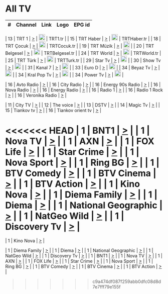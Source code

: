 <h1>All TV</h1>

| #   | Channel        | Link  | Logo | EPG id |
|:---:|:--------------:|:-----:|:----:|:------:|

| 13  | TRT 1            | [>](https://tv-trt1.medya.trt.com.tr/master.m3u8) | <img height="20" src="https://i.imgur.com/j786OLG.png"/> | TRT1.tr |
| 15  | TRT Haber        | [>](https://tv-trthaber.medya.trt.com.tr/master.m3u8) | <img height="20" src="https://i.imgur.com/OVfo8Ab.png"/> | TRTHaber.tr |
| 18  | TRT Çocuk        | [>](https://tv-trtcocuk.medya.trt.com.tr/master.m3u8) | <img height="20" src="https://i.imgur.com/QLFmD6d.png"/> | TRTCocuk.tr |
| 19  | TRT Müzik        | [>](https://tv-trtmuzik.medya.trt.com.tr/master.m3u8) | <img height="20" src="https://i.imgur.com/fIVFCEd.png"/> |
| 20  | TRT Belgesel     | [>](https://tv-trtbelgesel.medya.trt.com.tr/master.m3u8) | <img height="20" src="https://i.imgur.com/MGO87pe.png"/> | TRTBelgesel.tr |
| 24  | TRT World        | [>](https://tv-trtworld.medya.trt.com.tr/master.m3u8) | <img height="20" src="https://i.imgur.com/JEA2xpv.png"/> | TRTWorld.tr |
| 25  | TRT Türk         | [>](https://tv-trtturk.medya.trt.com.tr/master.m3u8) | <img height="20" src="https://i.imgur.com/OSTOQNw.png"/> | TRTTurk.tr |
| 29  | Star Tv   | [>](https://dogus-live.daioncdn.net/startv/startv_360p.m3u8) | <img height="20" src="https://i.imgur.com/IebUZx1.png"/> |
| 30  | Show Tv     | [>](https://ciner-live.daioncdn.net/showtv/showtv.m3u8) | <img height="20" src="https://i.imgur.com/IebUZx1.png"/> |
| 31  | Kanal 7     | [>](https://kanal7-live.daioncdn.net/kanal7/kanal7.m3u8) | <img height="20" src="https://i.imgur.com/IebUZx1.png"/> |
| 33  | Euro D    | [>](https://www.youtube.com/user/KanalD/live) | <img height="20" src="https://i.imgur.com/IebUZx1.png"/> |
| 34  | Beyaz Tv     | [>](https://beyaztv-live.daioncdn.net/beyaztv/beyaztv.m3u8) | <img height="20" src="https://i.imgur.com/IebUZx1.png"/> |
| 34  | Kral Pop Tv     | [>](https://www.youtube.com/watch?v=GuFTuKoXepw) | <img height="20" src="https://i.imgur.com/IebUZx1.png"/> |
| 34  | Power Tv     | [>](https://livetv.powerapp.com.tr/powerTV/powerhd.smil/chunklist.m3u8) | <img height="20" src="https://i.imgur.com/IebUZx1.png"/> |

| 16  | Avto Radio | [>](http://stream.metacast.eu/avtoradio.mp3.m3u) |
| 16  | City Radio | [>](http://stream.metacast.eu/city.aac.m3u) |
| 16  | Energy 90s Radio | [>](http://stream.metacast.eu/energy-90s.m3u) |
| 16  | Nova Radio | [>](http://stream.metacast.eu/nova.aac.m3u) |
| 16  | Energy Radio | [>](http://stream.metacast.eu/nrj.aac.m3u) |
| 16  | Radio 1 | [>](http://stream.metacast.eu/radio1.aac.m3u) |
| 16  | Radio 1 Rock | [>](http://stream.metacast.eu/radio1rock.aac.m3u) |
| 16  | Veronika Radio | [>](http://stream.metacast.eu/veronika.aac.m3u) |

| 11  | City TV | [>](https://tv.city.bg/play/tshls/citytv/index.m3u8) |
| 12  | The voice | [>](https://bss1.neterra.tv/thevoice/thevoice.m3u8) |
| 13  | DSTV | [>](http://46.249.95.140:8081/hls/data.m3u8) |
| 14  | Magic Tv | [>](https://bss1.neterra.tv/magictv/magictv.m3u8) |
| 15  | Tiankov tv | [>](https://streamer103.neterra.tv/tiankov-folk/live.m3u8) |
| 16  | Tiankov orient tv | [>](https://streamer103.neterra.tv/tiankov-orient/live.m3u8) |

<<<<<<< HEAD
| 1 | BNT1 | [>](https://ymkaya.xyz:33284/tv/bnt1/playlist.m3u8?wmsAuthSign=c2VydmVyX3RpbWU9Mi84LzIwMjUgNTowODoxMCBQTSZoYXNoX3ZhbHVlPWRnVXdFd3I1VFV2bThvNGVhekZGWmc9PSZ2YWxpZG1pbnV0ZXM9NjA=) |
| 1 | Nova TV | [>](https://ymkaya.xyz:33284/tv/novatv/playlist.m3u8?wmsAuthSign=c2VydmVyX3RpbWU9Mi84LzIwMjUgNTowODoyMSBQTSZoYXNoX3ZhbHVlPTFIUnZWZ21pc2xWMW51S3JMREdwZXc9PSZ2YWxpZG1pbnV0ZXM9NjA=) |
| 1 | AXN | [>](https://ymkaya.xyz:33284/tv/axn/playlist.m3u8?wmsAuthSign=c2VydmVyX3RpbWU9Mi84LzIwMjUgNTowODozMSBQTSZoYXNoX3ZhbHVlPWJXTDZOOGRUU0M1WGx5TStiZWZOR2c9PSZ2YWxpZG1pbnV0ZXM9NjA=) |
| 1 | FOX Life | [>](https://ymkaya.xyz:33284/tv/foxlife/playlist.m3u8?wmsAuthSign=c2VydmVyX3RpbWU9Mi84LzIwMjUgNTowODo0MiBQTSZoYXNoX3ZhbHVlPVJweitWU0xFU0MxMGpIeW1NMll0RXc9PSZ2YWxpZG1pbnV0ZXM9NjA=) |
| 1 | Star Crime | [>](https://ymkaya.xyz:33284/tv/foxcrime/playlist.m3u8?wmsAuthSign=c2VydmVyX3RpbWU9Mi84LzIwMjUgNTowODo1MiBQTSZoYXNoX3ZhbHVlPWZUelRQRjc3Snhoem5vSFBYU3h3d2c9PSZ2YWxpZG1pbnV0ZXM9NjA=) |
| 1 | Nova Sport | [>](https://ymkaya.xyz:33284/tv/novasport/playlist.m3u8?wmsAuthSign=c2VydmVyX3RpbWU9Mi84LzIwMjUgNTowOTowMyBQTSZoYXNoX3ZhbHVlPU5aRUVtNXQ3LzUvcVp3L1B5TjNJS0E9PSZ2YWxpZG1pbnV0ZXM9NjA=) |
| 1 | Ring BG | [>](https://ymkaya.xyz:33284/tv/ringbg/playlist.m3u8?wmsAuthSign=c2VydmVyX3RpbWU9Mi84LzIwMjUgNTowOToxMyBQTSZoYXNoX3ZhbHVlPTBKSjR5ZWVKdTh4M0x4VmxSeFdmYUE9PSZ2YWxpZG1pbnV0ZXM9NjA=) |
| 1 | BTV Comedy | [>](https://ymkaya.xyz:33284/tv/btvcomedy/playlist.m3u8?wmsAuthSign=c2VydmVyX3RpbWU9Mi84LzIwMjUgNTowOToyMyBQTSZoYXNoX3ZhbHVlPTYxUmd4RGt2MGliZXUwaEUrL2llRUE9PSZ2YWxpZG1pbnV0ZXM9NjA=) |
| 1 | BTV Cinema | [>](https://ymkaya.xyz:33284/tv/btvcinema/playlist.m3u8?wmsAuthSign=c2VydmVyX3RpbWU9Mi84LzIwMjUgNTowOTozMyBQTSZoYXNoX3ZhbHVlPW8rcHcrRW1QN0tsZWNBVmh1R0ZyRXc9PSZ2YWxpZG1pbnV0ZXM9NjA=) |
| 1 | BTV Action | [>](https://ymkaya.xyz:33284/tv/btvaction/playlist.m3u8?wmsAuthSign=c2VydmVyX3RpbWU9Mi84LzIwMjUgNTowOTo0MyBQTSZoYXNoX3ZhbHVlPWFDZEVDcWg0VGRYQlRzd1orTEVaT2c9PSZ2YWxpZG1pbnV0ZXM9NjA=) |
| 1 | Kino Nova | [>](https://ymkaya.xyz:33284/tv/kinonova/playlist.m3u8?wmsAuthSign=c2VydmVyX3RpbWU9Mi84LzIwMjUgNTowOTo1MyBQTSZoYXNoX3ZhbHVlPWROV0l0SGFMQUtjNnppQzM0Q21XTUE9PSZ2YWxpZG1pbnV0ZXM9NjA=) |
| 1 | Diema Family | [>](https://ymkaya.xyz:33284/tv/diemafamily/playlist.m3u8?wmsAuthSign=c2VydmVyX3RpbWU9Mi84LzIwMjUgNToxMDowMyBQTSZoYXNoX3ZhbHVlPW1sSjhKOU56NXZ1Y2dCQmtDL3ZxRWc9PSZ2YWxpZG1pbnV0ZXM9NjA=) |
| 1 | Diema | [>](https://ymkaya.xyz:33284/tv/diema/playlist.m3u8?wmsAuthSign=c2VydmVyX3RpbWU9Mi84LzIwMjUgNToxMDo1NyBQTSZoYXNoX3ZhbHVlPUpCZmc3ZUowa0NWT1lKbXlWa0NPS1E9PSZ2YWxpZG1pbnV0ZXM9NjA=) |
| 1 | National Geographic | [>](https://ymkaya.xyz:33284/tv/natgeo/playlist.m3u8?wmsAuthSign=c2VydmVyX3RpbWU9Mi84LzIwMjUgNToxMTowOCBQTSZoYXNoX3ZhbHVlPTR4ZVBLLzhXOVJKQ2NIRXFnN2V5ckE9PSZ2YWxpZG1pbnV0ZXM9NjA=) |
| 1 | NatGeo Wild | [>](https://ymkaya.xyz:33284/tv/natgeowild/playlist.m3u8?wmsAuthSign=c2VydmVyX3RpbWU9Mi84LzIwMjUgNToxMToxOCBQTSZoYXNoX3ZhbHVlPXk0KzEyQ3pIOHhZYTFVNjQ4elRDdXc9PSZ2YWxpZG1pbnV0ZXM9NjA=) |
| 1 | Discovery Tv | [>](https://ymkaya.xyz:33284/tv/discovery/playlist.m3u8?wmsAuthSign=c2VydmVyX3RpbWU9Mi84LzIwMjUgNToxMToyOCBQTSZoYXNoX3ZhbHVlPUM3Yjc3ampPYW5ZNXRJSE1ZYmJWZlE9PSZ2YWxpZG1pbnV0ZXM9NjA=) |
=======


| 1 | Kino Nova | [>](https://ymkaya.xyz:11336/tv/kinonova/playlist.m3u8?wmsAuthSign=c2VydmVyX3RpbWU9MS8yLzIwMjUgNDo0MDoyMCBBTSZoYXNoX3ZhbHVlPWlFS1FrWEtMMVRFM3l5YklUWUJQUHc9PSZ2YWxpZG1pbnV0ZXM9NjA=) |

| 1 | Diema Family | [>](https://ymkaya.xyz:11336/tv/diemafamily/playlist.m3u8?wmsAuthSign=c2VydmVyX3RpbWU9MS8yLzIwMjUgNDo0MDozMCBBTSZoYXNoX3ZhbHVlPUVUaTVKTldvZTF5WVVCM0YwL21kaXc9PSZ2YWxpZG1pbnV0ZXM9NjA=) |
| 1 | Diema | [>](https://ymkaya.xyz:11336/tv/diema/playlist.m3u8?wmsAuthSign=c2VydmVyX3RpbWU9MS8yLzIwMjUgNDo0MDo0MCBBTSZoYXNoX3ZhbHVlPVlYMWVJT2NuUjNpUTBsaytEUFFOS2c9PSZ2YWxpZG1pbnV0ZXM9NjA=) |
| 1 | National Geographic | [>](https://ymkaya.xyz:11336/tv/natgeo/playlist.m3u8?wmsAuthSign=c2VydmVyX3RpbWU9MS8yLzIwMjUgNDo0MTo0MSBBTSZoYXNoX3ZhbHVlPTJQTlVmcG5nYWx0M013eUhGRGxnd0E9PSZ2YWxpZG1pbnV0ZXM9NjA=) |
| 1 | NatGeo Wild | [>](https://ymkaya.xyz:11336/tv/natgeowild/playlist.m3u8?wmsAuthSign=c2VydmVyX3RpbWU9MS8yLzIwMjUgNDo0MTo1MSBBTSZoYXNoX3ZhbHVlPVl1OXZaTTliN0hGWEN3eDBYd1duNkE9PSZ2YWxpZG1pbnV0ZXM9NjA=) |
| 1 | Discovery Tv | [>](https://ymkaya.xyz:11336/tv/discovery/playlist.m3u8?wmsAuthSign=c2VydmVyX3RpbWU9MS8yLzIwMjUgNDo0MjowMSBBTSZoYXNoX3ZhbHVlPWtBQmdLNlY2RmQwWElzMVYzSDJyVkE9PSZ2YWxpZG1pbnV0ZXM9NjA=) |
| 1 | BNT1 | [>](https://ymkaya.xyz:11336/tv/bnt1/playlist.m3u8?wmsAuthSign=c2VydmVyX3RpbWU9MS8yLzIwMjUgNDozODozOCBBTSZoYXNoX3ZhbHVlPVVrMVlRQXpJWlhYeUh6ZFVpSC9NMUE9PSZ2YWxpZG1pbnV0ZXM9NjA=) |
| 1 | Nova TV | [>](https://ymkaya.xyz:11336/tv/novatv/playlist.m3u8?wmsAuthSign=c2VydmVyX3RpbWU9MS8yLzIwMjUgNDozODo0OCBBTSZoYXNoX3ZhbHVlPUVxQjh1a0ZzYkVGZU8zZDFGTzdreVE9PSZ2YWxpZG1pbnV0ZXM9NjA=) |
| 1 | AXN | [>](https://ymkaya.xyz:11336/tv/axn/playlist.m3u8?wmsAuthSign=c2VydmVyX3RpbWU9MS8yLzIwMjUgNDozODo1OCBBTSZoYXNoX3ZhbHVlPUpkWStGY1hkNXhaOVpPZ0thQ0FZL3c9PSZ2YWxpZG1pbnV0ZXM9NjA=) |
| 1 | FOX Life | [>](https://ymkaya.xyz:11336/tv/foxlife/playlist.m3u8?wmsAuthSign=c2VydmVyX3RpbWU9MS8yLzIwMjUgNDozOToxMCBBTSZoYXNoX3ZhbHVlPWt1ZDc1T3AzYlZDTjJnSy9TU0xJZlE9PSZ2YWxpZG1pbnV0ZXM9NjA=) |
| 1 | Star Crime | [>](https://ymkaya.xyz:11336/tv/foxcrime/playlist.m3u8?wmsAuthSign=c2VydmVyX3RpbWU9MS8yLzIwMjUgNDozOToyMCBBTSZoYXNoX3ZhbHVlPXIwVU45Nm9FR1l2enNkTG9TanBxbmc9PSZ2YWxpZG1pbnV0ZXM9NjA=) |
| 1 | Nova Sport | [>](https://ymkaya.xyz:11336/tv/novasport/playlist.m3u8?wmsAuthSign=c2VydmVyX3RpbWU9MS8yLzIwMjUgNDozOTozMCBBTSZoYXNoX3ZhbHVlPXlSZ0UxazVaM0xhSmc0NmR4T0c1T2c9PSZ2YWxpZG1pbnV0ZXM9NjA=) |
| 1 | Ring BG | [>](https://ymkaya.xyz:11336/tv/ringbg/playlist.m3u8?wmsAuthSign=c2VydmVyX3RpbWU9MS8yLzIwMjUgNDozOTo0MCBBTSZoYXNoX3ZhbHVlPTR4aUlFNHVUYWN4enY1WkVuOFZma2c9PSZ2YWxpZG1pbnV0ZXM9NjA=) |
| 1 | BTV Comedy | [>](https://ymkaya.xyz:11336/tv/btvcomedy/playlist.m3u8?wmsAuthSign=c2VydmVyX3RpbWU9MS8yLzIwMjUgNDozOTo1MCBBTSZoYXNoX3ZhbHVlPUtrMTJ2RHNTTUU1RFp1ZkVOdXFSK3c9PSZ2YWxpZG1pbnV0ZXM9NjA=) |
| 1 | BTV Cinema | [>](https://ymkaya.xyz:11336/tv/btvcinema/playlist.m3u8?wmsAuthSign=c2VydmVyX3RpbWU9MS8yLzIwMjUgNDozOTo1OSBBTSZoYXNoX3ZhbHVlPTZWcU9FZW56cG1NM1lrYy8xNE5NeHc9PSZ2YWxpZG1pbnV0ZXM9NjA=) |
| 1 | BTV Action | [>](https://ymkaya.xyz:11336/tv/btvaction/playlist.m3u8?wmsAuthSign=c2VydmVyX3RpbWU9MS8yLzIwMjUgNDo0MDoxMCBBTSZoYXNoX3ZhbHVlPUlDd0ErRkZVWThyMVZwR3c2REdGZ3c9PSZ2YWxpZG1pbnV0ZXM9NjA=) |
>>>>>>> c9a474df087f259abb0dfc08d8d7e7fff79e155f
